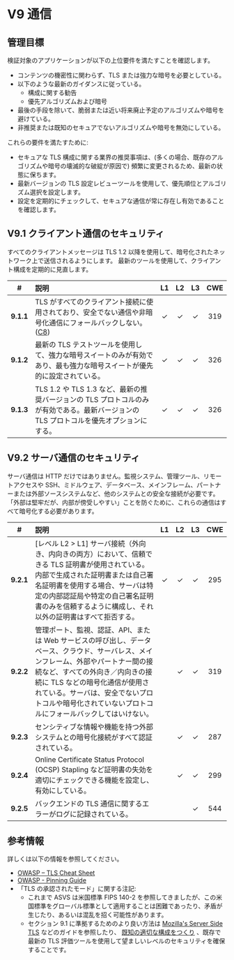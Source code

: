 # V9 通信

## 管理目標

検証対象のアプリケーションが以下の上位要件を満たすことを確認します。

* コンテンツの機密性に関わらず、TLS または強力な暗号を必要としている。
* 以下のような最新のガイダンスに従っている。
  * 構成に関する勧告
  * 優先アルゴリズムおよび暗号
* 最後の手段を除いて、脆弱または近い将来廃止予定のアルゴリズムや暗号を避けている。
* 非推奨または既知のセキュアでないアルゴリズムや暗号を無効にしている。

これらの要件を満たすために:

* セキュアな TLS 構成に関する業界の推奨事項は、(多くの場合、既存のアルゴリズムや暗号の壊滅的な破綻が原因で) 頻繁に変更されるため、最新の状態に保ちます。
* 最新バージョンの TLS 設定レビューツールを使用して、優先順位とアルゴリズム選択を設定します。
* 設定を定期的にチェックして、セキュアな通信が常に存在し有効であることを確認します。

## V9.1 クライアント通信のセキュリティ

すべてのクライアントメッセージは TLS 1.2 以降を使用して、暗号化されたネットワーク上で送信されるようにします。
最新のツールを使用して、クライアント構成を定期的に見直します。

| # | 説明 | L1 | L2 | L3 | CWE |
| :---: | :--- | :---: | :---: | :---: | :---: |
| **9.1.1** | TLS がすべてのクライアント接続に使用されており、安全でない通信や非暗号化通信にフォールバックしない。 ([C8](https://owasp.org/www-project-proactive-controls/#div-numbering)) | ✓ | ✓ | ✓ | 319 |
| **9.1.2** | 最新の TLS テストツールを使用して、強力な暗号スイートのみが有効であり、最も強力な暗号スイートが優先的に設定されている。 | ✓ | ✓ | ✓ | 326 |
| **9.1.3** | TLS 1.2 や TLS 1.3 など、最新の推奨バージョンの TLS プロトコルのみが有効である。最新バージョンの TLS プロトコルを優先オプションにする。 | ✓ | ✓ | ✓ | 326 |


## V9.2 サーバ通信のセキュリティ

サーバ通信は HTTP だけではありません。監視システム、管理ツール、リモートアクセスや SSH、ミドルウェア、データベース、メインフレーム、パートナーまたは外部ソースシステムなど、他のシステムとの安全な接続が必要です。「外部は堅牢だが、内部が傍受しやすい」ことを防ぐために、これらの通信はすべて暗号化する必要があります。

| # | 説明 | L1 | L2 | L3 | CWE |
| :---: | :--- | :---: | :---: | :---: | :---: |
| **9.2.1** | [レベル L2 > L1] サーバ接続（外向き、内向きの両方）において、信頼できる TLS 証明書が使用されている。内部で生成された証明書または自己署名証明書を使用する場合、サーバは特定の内部認証局や特定の自己署名証明書のみを信頼するように構成し、それ以外の証明書はすべて拒否する。 | ✓ | ✓ | ✓ | 295 |
| **9.2.2** | 管理ポート、監視、認証、API、または Web サービスの呼び出し、データベース、クラウド、サーバレス、メインフレーム、外部やパートナー間の接続など、すべての外向き／内向きの接続に TLS などの暗号化通信が使用されている。サーバは、安全でないプロトコルや暗号化されていないプロトコルにフォールバックしてはいけない。 | | ✓ | ✓ | 319 |
| **9.2.3** | センシティブな情報や機能を持つ外部システムとの暗号化接続がすべて認証されている。 | | ✓ | ✓ | 287 |
| **9.2.4** | Online Certificate Status Protocol (OCSP) Stapling など証明書の失効を適切にチェックできる機能を設定し、有効にしている。 | | ✓ | ✓ | 299 |
| **9.2.5** | バックエンドの TLS 通信に関するエラーがログに記録されている。 | | | ✓ | 544 |

## 参考情報

詳しくは以下の情報を参照してください。

* [OWASP – TLS Cheat Sheet](https://cheatsheetseries.owasp.org/cheatsheets/Transport_Layer_Protection_Cheat_Sheet.html)
* [OWASP - Pinning Guide](https://owasp.org/www-community/controls/Certificate_and_Public_Key_Pinning)
* 「TLS の承認されたモード」に関する注記:
    * これまで ASVS は米国標準 FIPS 140-2 を参照してきましたが、この米国標準をグローバル標準として適用することは困難であったり、矛盾が生じたり、あるいは混乱を招く可能性があります。
    * セクション 9.1 に準拠するためのより良い方法は [Mozilla's Server Side TLS](https://wiki.mozilla.org/Security/Server_Side_TLS) などのガイドを参照したり、 [既知の適切な構成をつくり](https://mozilla.github.io/server-side-tls/ssl-config-generator/) 、既存で最新の TLS 評価ツールを使用して望ましいレベルのセキュリティを確保することです。
